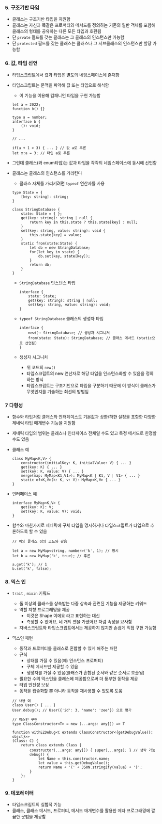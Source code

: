 ### 5. 구조기반 타입

- 클래스는 구조기반 타입을 지원함
- 클래스는 자신과 똑같은 프로퍼티와 메서드를 정의하는 기존의 일반 객체를 포함해 클래스의 형태를 공유하는 다른 모든 타입과 호환됨
- 단 `prvate` 필드를 갖는 클래스는 그 클래스의 인스턴스만 가능함
- 단 `protected` 필드를 갖는 클래스는 클래스나 그 서브클래스의 인스턴스만 할당 가능함

### 6. 값, 타입 선언

- 타입스크립트에서 값과 타입은 별도의 네임스페이스에 존재함
- 타입스크립트는 문맥을 파악해 값 또는 타입으로 해석함
    - 이 기능을 이용해 컴패니언 타입을 구현 가능함
    
    ```tsx
    let a = 2022;
    function b() {}
    
    type a = number;
    interface b {
    	(): void;
    }
    
    // ... 
    
    if(a + 1 > 3) { ... } // 값 a로 추론
    let x:a = 3; // 타입 a로 추론
    ```
    
- 그런데 클래스(와 enum타입)는 값과 타입을 각각의 네임스페이스에 동시에 선언함
- 클래스는 클래스의 인스턴스를 가리킨다
    - 클래스 자체를 가리키려면 `typeof` 연산자를 사용
    
    ```tsx
    type State = {
        [key: string]: string;
    }
    
    class StringDatabase {
        state: State = { };
        get(key: string): string | null {
            return key in this.state ? this.state[key] : null;
        }
        set(key: string, value: string): void {
            this.state[key] = value;
        }
        static from(state:State) {
            let db = new StringDatabase;
            for(let key in state) {
                db.set(key, state[key]);
            }
            return db;
        }
    }
    ```
    
    - `StringDatabase` 인스턴스 타입
        
        ```tsx
        interface {
        	state: State;
        	get(key: string): string | null; 
        	set(key: string, value: string): void; 
        }
        ```
        
    - `typeof StringDatabase` 클래스의 생성자 타입
        
        ```tsx
        interface {
        	new(): StringDatabase; // 생성자 시그니처
        	from(state: State): StringDatabase; // 클래스 메서드 (static으로 선언됨)
        }
        ```
        
    - 생성자 시그니처
        - 위 코드의 `new()`
        - 타입스크립트의 new 연산자로 해당 타입을 인스턴스화할 수 있음을 정의하는 방식
        - 타입스크립트는 구조기반으로 타입을 구분하기 때문에 이 방식이 클래스가 무엇인지를 기술하는 최선의 방법임

### 7 다형성

- 함수와 타입처럼 클래스와 인터페이스도 기본값과 상한/하한 설정을 포함한 다양한 제네릭 타입 매개변수 기능을 지원함
- 제네릭 타입의 범위는 클래스나 인터페이스 전체일 수도 있고 특정 메서드로 한정할 수도 있음
- 클래스 예
    
    ```tsx
    class MyMap<K,V> {
    	constructor(initialKey: K, initialValue: V) { ... }
    	get(key: K) { ... } 
    	set(key: K, value: V) { ... } 
    	merge(map: MyMap<K1,V1>): MyMap<K | K1, V | V1> { ... } 
    	static of<K,V>(k: K, v: V): MyMap<K,V> { ... }
    }
    ```
    
- 인터페이스 예
    
    ```tsx
    interface MyMap<K,V> {
    	get(key: K): V;
    	set(key: K, value: V): void; 
    }
    ```
    
- 함수와 마찬가지로 제네릭에 구체 타입을 명시하거나 타입스크립트가 타입으로 추론하도록 할 수 있음
    
    ```tsx
    // 위의 클래스 정의 코드와 같음
    
    let a = new MyMap<string, number>('k', 1); // 명시
    let b = new MyMap('k', true); // 추론
    
    a.get('k'); // 1
    b.set('k', false);
    ```
    

### 8. 믹스 인

- `trait` , `mixin` 키워드
    - 둘 이상의 클래스를 상속받는 다중 상속과 관련된 기능을 제공하는 키워드
    - 역할 지향 프로그래밍을 제공
        - 이것은 Shape 이에요 라고 표현하는 대신
        - 측정할 수 있어요, 네 개의 면을 가졌어요 처럼 속성을 묘사함
    - 자바스크립트와 타입스크립트에서는 제공하지 않지만 손쉽게 직접 구현 가능함
- 믹스인 패턴
    - 동작과 프로퍼티를 클래스로 혼합할 수 있게 해주는 패턴
    - 규칙
        - 상태를 가질 수 있음(예: 인스턴스 프로퍼티)
        - 구체 메서드만 제공할 수 있음
        - 생성자를 가질 수 있음(클래스가 혼합된 순서와 같은 순서로 호출됨)
    - 필요한 수의 믹스인을 클래스에 제공함으로써 더 풍부한 동작을 제공
    - 타입 안전성 보장
    - 동작을 캡슐화할 뿐 아니라 동작을 재사용할 수 있도록 도움
    
    ```tsx
    // 사용 예
    class User() { ... }
    User.debug(); // User({'id': 3, 'name': 'zee'}) 으로 평가
    
    // 믹스인 구현
    type ClassConstructor<T> = new (...args: any[]) => T
    
    function withEZDebug<C extends ClassConstructor<{getDebugValue(): objct}>>
    (Class: C) {
    	return class extends Class {
    		constructor(...args: any[]) { super(...args); } // 생략 가능
    		debug() {
    			let Name = this.constructor.name;
    			let value = this.getDebugValue();
    			return Name + '(' + JSON.stringify(value) + ')';
    		}
    	};
    }
    ```
    

### 9. 데코레이터

- 타입스크립트의 실험적 기능
- 클래스, 클래스 메서드, 프로퍼티, 메서드 매개변수를 활용한 메타 프로그래밍에 깔끔한 문법을 제공함

